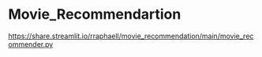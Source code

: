 # Movie_Recommendartion

https://share.streamlit.io/rraphaell/movie_recommendation/main/movie_recommender.py
